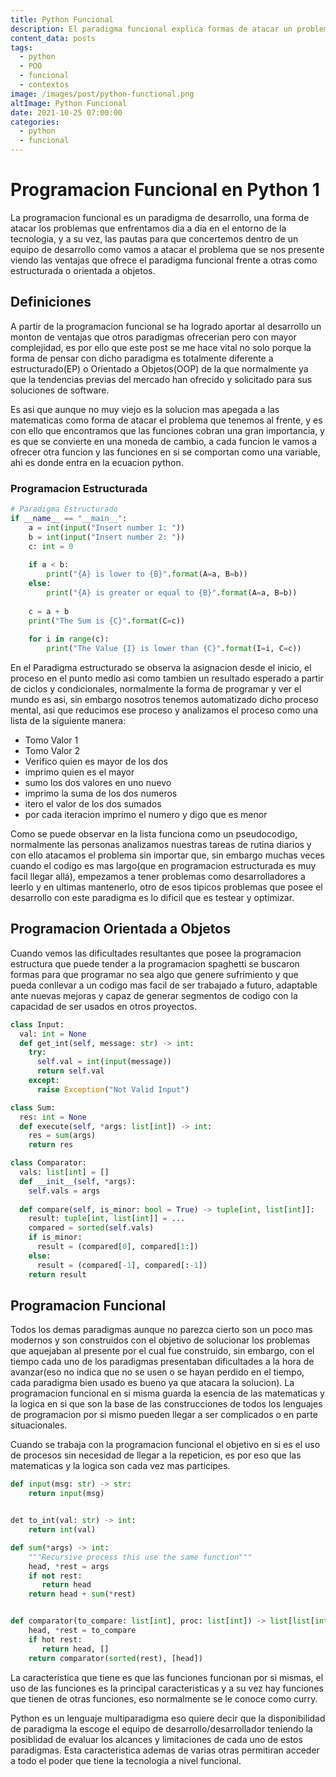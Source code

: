 ```yaml
---
title: Python Funcional
description: El paradigma funcional explica formas de atacar un problema en la programacion con un enfasis dirigido a la inmutabilidad, el facil testeo, entre otras.
content_data: posts
tags: 
  - python
  - POO
  - funcional
  - contextos
image: /images/post/python-functional.png
altImage: Python Funcional
date: 2021-10-25 07:00:00
categories:
  - python
  - funcional
---
```


# Programacion Funcional en Python 1
La programacion funcional es un paradigma de desarrollo, una forma de atacar los problemas que enfrentamos dia a dia en el entorno de la tecnologia, y a su vez,  las pautas para que concertemos dentro de un equipo de desarrollo como vamos a atacar el problema que se nos presente viendo las ventajas que ofrece el paradigma funcional frente a otras como estructurada o orientada a objetos.

## Definiciones
A partir de la programacion funcional se ha logrado aportar al desarrollo un monton de ventajas que otros paradigmas ofrecerian pero con mayor complejidad, es por ello que este post se me hace vital no solo porque la forma de pensar con dicho paradigma es totalmente diferente a estructurado(EP) o Orientado a Objetos(OOP) de la que normalmente ya que la tendencias previas del mercado han ofrecido y solicitado para sus soluciones de software.

Es asi que aunque no muy viejo es la solucion mas apegada a las matematicas como forma de atacar el problema que tenemos al frente, y es con ello que encontramos que las funciones cobran una gran importancia, y es que se convierte en una moneda de cambio, a cada funcion le vamos a ofrecer otra funcion y las funciones en si se comportan como una variable, ahi es donde entra en la ecuacion python.

### Programacion Estructurada

```python
# Paradigma Estructurado
if __name__ == "__main__":
    a = int(input("Insert number 1: "))
    b = int(input("Insert number 2: "))
    c: int = 0
    
    if a < b:
        print("{A} is lower to {B}".format(A=a, B=b))
    else:
        print("{A} is greater or equal to {B}".format(A=a, B=b))
        
    c = a + b
    print("The Sum is {C}".format(C=c))
        
    for i in range(c):
        print("The Value {I} is lower than {C}".format(I=i, C=c))
```
En el Paradigma estructurado se observa la asignacion desde el inicio, el proceso en el punto medio asi como tambien un resultado esperado a partir de ciclos y condicionales, normalmente la forma de programar y ver el mundo es asi, sin embargo nosotros tenemos automatizado dicho proceso mental, asi que reducimos ese proceso y analizamos el proceso como una lista de la siguiente manera:

- Tomo Valor 1
- Tomo Valor 2
- Verifico quien es mayor de los dos
- imprimo quien es el mayor
- sumo los dos valores en uno nuevo
- imprimo la suma de los dos numeros
- itero el valor de los dos sumados
- por cada iteracion imprimo el numero y digo que es menor

Como se puede observar en la lista funciona como un pseudocodigo, normalmente las personas analizamos nuestras tareas de rutina diarios y con ello atacamos el problema sin importar que, sin embargo muchas veces cuando el codigo es mas largo(que en programacion estructurada es muy facil llegar allá), empezamos a tener problemas como desarrolladores a leerlo y en ultimas mantenerlo, otro de esos tipicos problemas que posee el desarrollo con este paradigma es lo dificil que es testear y optimizar.


## Programacion Orientada a Objetos

Cuando vemos las dificultades resultantes que posee la programacion estructura que puede tender a la programacion spaghetti se buscaron formas para que programar no sea algo que genere sufrimiento y que pueda conllevar a un codigo mas facil de ser trabajado a futuro, adaptable ante nuevas mejoras y capaz de generar segmentos de codigo con la capacidad de ser usados en otros proyectos.


```python
class Input:
  val: int = None
  def get_int(self, message: str) -> int:
    try:
      self.val = int(input(message))
      return self.val
    except:
      raise Exception("Not Valid Input")

class Sum:
  res: int = None
  def execute(self, *args: list[int]) -> int:
    res = sum(args)
    return res

class Comparator:
  vals: list[int] = []
  def __init__(self, *args):
    self.vals = args
  
  def compare(self, is_minor: bool = True) -> tuple[int, list[int]]:
    result: tuple[int, list[int]] = ...
    compared = sorted(self.vals)
    if is_minor:
      result = (compared[0], compared[1:])
    else:
      result = (compared[-1], compared[:-1])
    return result

```

## Programacion Funcional
Todos los demas paradigmas aunque no parezca cierto son un poco mas modernos y son construidos con el objetivo de solucionar los problemas que aquejaban al presente por el cual fue construido, sin embargo, con el tiempo cada uno de los paradigmas presentaban dificultades a la hora de avanzar(eso no indica que no se usen o se hayan perdido en el tiempo, cada paradigma bien usado es bueno ya que atacara la solucion). La programacion funcional en si misma guarda la esencia de las matematicas y la logica en si que son la base de las construcciones de todos los lenguajes de programacion por si mismo pueden llegar a ser complicados o en parte situacionales.

Cuando se trabaja con la programacion funcional el objetivo en si es el uso de procesos sin necesidad de llegar a la repeticion, es por eso que las matematicas y la logica son cada vez mas participes.


```python
def input(msg: str) -> str:
    return input(msg)


det to_int(val: str) -> int:
    return int(val)

def sum(*args) -> int:
    """Recursive process this use the same function"""
    head, *rest = args
    if not rest:
       return head
    return head + sum(*rest)


def comparator(to_compare: list[int], proc: list[int]) -> list[list[int], list[int]]:
    head, *rest = to_compare
    if hot rest:
       return head, []
    return comparator(sorted(rest), [head])

```

La caracteristica que tiene es que las funciones funcionan por si mismas, el uso de las funciones es la principal caracteristicas y a su vez hay funciones que tienen de otras funciones, eso normalmente se le conoce como curry.


Python es un lenguaje multiparadigma eso quiere decir que la disponibilidad de paradigma la escoge el equipo de desarrollo/desarrollador teniendo la posiblidad de evaluar los alcances y limitaciones de cada uno de estos paradigmas. Esta caracteristica ademas de varias otras permitiran acceder a todo el poder que tiene la tecnologia a nivel funcional.